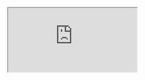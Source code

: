 <html>
  <div class="intrinsic-container">
    <iframe src="https://www.surfly.com/cobrowsing-api/" allowfullscreen>
    </iframe>
  </div>
</html>



